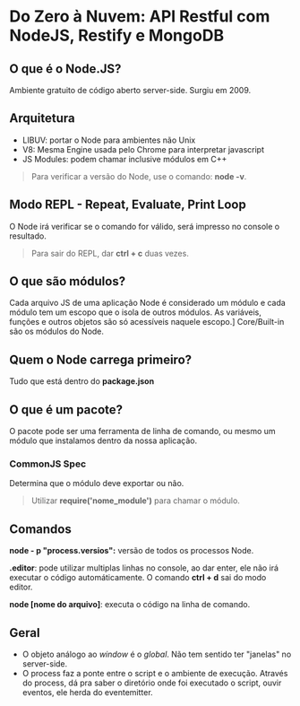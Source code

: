 
# Do Zero à Nuvem: API Restful com NodeJS, Restify e MongoDB

## O que é o Node.JS?
Ambiente gratuito de código aberto server-side. Surgiu em 2009.

## Arquitetura
- LIBUV: portar o Node para ambientes não Unix
- V8: Mesma Engine usada pelo Chrome para interpretar javascript
- JS Modules: podem chamar inclusive módulos em C++

> Para verificar a versão do Node, use o comando: **node -v**.

## Modo REPL - Repeat, Evaluate, Print Loop
O Node irá verificar se o comando for válido, será impresso no console o resultado.
> Para sair do REPL, dar **ctrl + c** duas vezes.

## O que são módulos?
Cada arquivo JS de uma aplicação Node é considerado um módulo e cada módulo tem um escopo que o isola de outros módulos.
As variáveis, funções e outros objetos são só acessíveis naquele escopo.]
Core/Built-in são os módulos do Node.

## Quem o Node carrega primeiro?
Tudo que está dentro do **package.json**

## O que é um pacote?
O pacote pode ser uma ferramenta de linha de comando, ou mesmo um módulo que instalamos dentro da nossa aplicação.


### CommonJS Spec
Determina que o módulo deve exportar ou não.
> Utilizar **require('nome_module')** para chamar o módulo.

## Comandos
**node - p "process.versios":** versão de todos os processos Node.

**.editor**: pode utilizar multiplas linhas no console, ao dar enter, ele não irá executar o código automáticamente. O comando **ctrl + d** sai do modo editor.

**node [nome do arquivo]**: executa o código na linha de comando.

## Geral

- O objeto análogo ao *window* é o *global*. Não tem sentido ter "janelas" no server-side.
- O process faz a ponte entre o script e o ambiente de execução. Através do process, dá pra saber o diretório onde foi executado o script, ouvir eventos, ele herda do eventemitter.
